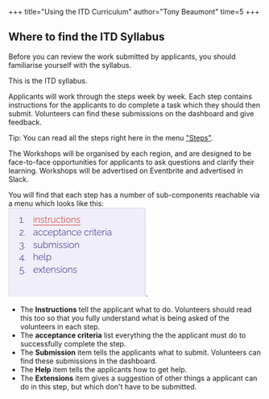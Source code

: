 +++
title="Using the ITD Curriculum"
author="Tony Beaumont"
time=5
+++

## Where to find the ITD Syllabus

Before you can review the work submitted by applicants, you should familiarise yourself with the syllabus.

This is the ITD syllabus.

Applicants will work through the steps week by week. Each step contains instructions for the applicants to do complete a task which they should then submit. Volunteers can find these submissions on the dashboard and give feedback.

Tip: You can read all the steps right here in the menu ["Steps"](https://itd.codeyourfuture.io/).

The Workshops will be organised by each region, and are designed to be face-to-face opportunities for applicants to ask questions and clarify their learning. Workshops will be advertised on Eventbrite and advertised in Slack.

You will find that each step has a number of sub-components reachable via a menu which looks like this:<br/>
![Components of a step are Instructions Acceptance Criteria Submission Help and Extensions](StepComponents.png).

- The **Instructions** tell the applicant what to do. Volunteers should read this too so that you fully understand what is being asked of the volunteers in each step.
- The **acceptance criteria** list everything the the applicant must do to successfully complete the step.
- The **Submission** item tells the applicants what to submit. Volunteers can find these submissions in the dashboard.
- The **Help** item tells the applicants how to get help.
- The **Extensions** item gives a suggestion of other things a applicant can do in this step, but which don't have to be submitted.
